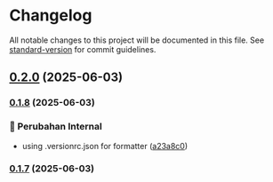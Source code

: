 # Changelog

All notable changes to this project will be documented in this file. See [standard-version](https://github.com/conventional-changelog/standard-version) for commit guidelines.

## [0.2.0](https://github.com/liu-purnomo/indo-format/compare/v0.1.8...v0.2.0) (2025-06-03)

### [0.1.8](https://github.com/liu-purnomo/indo-format/compare/v0.1.7...v0.1.8) (2025-06-03)


### 🔧 Perubahan Internal

* using .versionrc.json for formatter ([a23a8c0](https://github.com/liu-purnomo/indo-format/commit/a23a8c0b6ad71d56bd92e0d626a9364cc4452257))

### [0.1.7](https://github.com/liu-purnomo/indo-format/compare/v0.1.6...v0.1.7) (2025-06-03)
